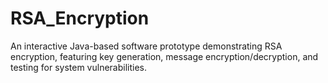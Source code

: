 # RSA_Encryption
An interactive Java-based software prototype demonstrating RSA encryption, featuring key generation, message encryption/decryption, and testing for system vulnerabilities.

